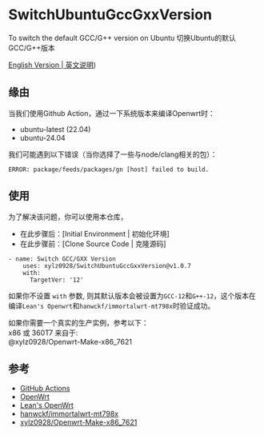 # SwitchUbuntuGccGxxVersion
To switch the default GCC/G++ version on Ubuntu
切换Ubuntu的默认GCC/G++版本

[English Version | 英文说明](https://github.com/xylz0928/SwitchUbuntuGccGxxVersion/blob/master/README.md))

## 缘由
当我们使用Github Action，通过一下系统版本来编译Openwrt时：  
  
-    ubuntu-latest    (22.04)  
-    ubuntu-24.04
  
我们可能遇到以下错误（当你选择了一些与node/clang相关的包）：  
  
`ERROR: package/feeds/packages/gn [host] failed to build.`  

## 使用
为了解决该问题，你可以使用本仓库，  
-  在此步骤后：[Initial Environment | 初始化环境]  
-  在此步骤前：[Clone Source Code | 克隆源码]  
  
```
- name: Switch GCC/GXX Version
    uses: xylz0928/SwitchUbuntuGccGxxVersion@v1.0.7
    with:
      TargetVer: '12'
```

  如果你不设置 `with` 参数, 则其默认版本会被设置为`GCC-12`和`G++-12`，这个版本在编译`Lean's Openwrt`和`hanwckf/immortalwrt-mt798x`时验证成功。  

  如果你需要一个真实的生产实例，参考以下：  
      x86 或 360T7 来自于:  
          @xylz0928/Openwrt-Make-x86_7621  

## 参考
  - [GitHub Actions](https://github.com/features/actions)
  - [OpenWrt](https://github.com/openwrt/openwrt)
  - [Lean's OpenWrt](https://github.com/coolsnowwolf/lede)
  - [hanwckf/immortalwrt-mt798x](https://github.com/hanwckf/immortalwrt-mt798x)
  - [xylz0928/Openwrt-Make-x86_7621](https://github.com/xylz0928/Openwrt-Make-x86_7621)
